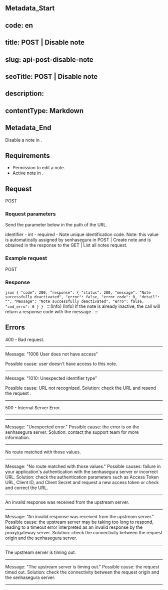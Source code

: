 ## Metadata_Start 
## code: en
## title: POST | Disable note 
## slug: api-post-disable-note 
## seoTitle: POST | Disable note 
## description:  
## contentType: Markdown 
## Metadata_End
Disable a note in .

## Requirements
* Permission to edit a note.
* Active note in .

## Request

  POST 

### Request parameters

Send the parameter below in the path of the URL.

identifier - int - required - Note unique identification code.
Note: this value is automatically assigned by senhasegura in POST | Create note and is obtained in the response to the GET | List all notes request.

 ### Example request

 POST 

### Response



 
`json
{
    "code": 200,
    "response": {
        "status": 200,
        "message": "Note successfully deactivated",
        "error": false,
        "error_code": 0,
        "detail": "",
        "Message": "Note successfully deactivated",
        "erro": false,
        "cod_erro": 0
    }
}
`
:::(Info) (Info)
If the note is already inactive, the call will return a  response code with the message .
:::

 ## Errors
 

400 - Bad request.

***
    
Message: "1006 User does not have access"

Possible cause: user doesn't have access to this note.
    
 ***    
Message: "1010: Unexpected identifier type"

Possible cause: URL not recognized.
 Solution: check the URL and resend the request .
          
    
 ***


500 - Internal Server Error.

***
    
***
Message: "Unexpected error."
Possible cause: the error is on the senhasegura server.
Solution: contact the support team for more information.

***



No route matched with those values.

***
Message: "No route matched with those values."
Possible causes: failure in your application's authentication with the senhasegura server or incorrect URL.
Solution: check the authentication parameters such as Access Token URL, Client ID, and Client Secret and request a new access token or check and correct the URL.

***



An invalid response was received from the upstream server.

***
Message: "An invalid response was received from the upstream server."
Possible cause: the upstream server may be taking too long to respond, leading to a timeout error interpreted as an invalid response by the proxy/gateway server.
Solution: check the connectivity between the request origin and the senhasegura server.

***



The upstream server is timing out.

***
Message: "The upstream server is timing out."
Possible cause: the request timed out.
Solution: check the connectivity between the request origin and the senhasegura server.

***

     